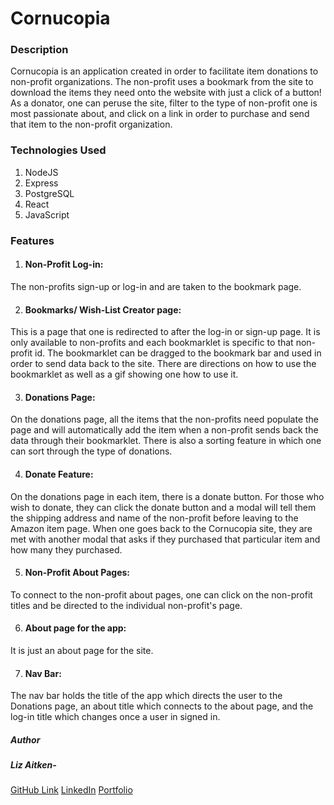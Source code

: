 # Cornucopia

### Description

Cornucopia is an application created in order to facilitate item donations to non-profit organizations. The non-profit uses a bookmark from the site to download the items they need onto the website with just a click of a button! As a donator, one can peruse the site, filter to the type of non-profit one is most passionate about, and click on a link in order to purchase and send that item to the non-profit organization.

### Technologies Used

1. NodeJS
2. Express
3. PostgreSQL
4. React
5. JavaScript

### Features

1. #### Non-Profit Log-in:

  The non-profits sign-up or log-in and are taken to the bookmark page. 

2. #### Bookmarks/ Wish-List Creator page:

  This is a page that one is redirected to after the log-in or sign-up page. It is only available to non-profits and each bookmarklet is specific to that non-profit id. The bookmarklet can be dragged to the bookmark bar and used in order to send data back to the site. There are directions on how to use the bookmarklet as well as a gif showing one how to use it.

3. #### Donations Page:

  On the donations page, all the items that the non-profits need populate the page and will automatically add the item when a non-profit sends back the data through their bookmarklet. There is also a sorting feature in which one can sort through the type of donations. 

4. #### Donate Feature:

  On the donations page in each item, there is a donate button. For those who wish to donate, they can click the donate button and a modal will tell them the shipping address and name of the non-profit before leaving to the Amazon item page. When one goes back to the Cornucopia site, they are met with another modal that asks if they purchased that particular item and how many they purchased. 

5. #### Non-Profit About Pages:

  To connect to the non-profit about pages, one can click on the non-profit titles and be directed to the individual non-profit's page. 

6. #### About page for the app:

  It is just an about page for the site. 

7. #### Nav Bar:

  The nav bar holds the title of the app which directs the user to the Donations page, an about title which connects to the about page, and the log-in title which changes once a user in signed in. 

##### Author

##### Liz Aitken-

[GitHub Link](https://github.com/LizAitken/)
[LinkedIn](https://www.linkedin.com/in/liz-aitken-dev/)
[Portfolio](https://www.lizaitken.dev/)

